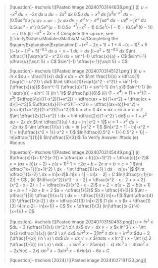 
> [!question]- #schols ![[Pasted image 20240703144838.png]]
> (i)
> $u = -x^2$
> $du = -2x \ dx$
> $u \ du = 2x^3 \ dx$
> $0.5 u \ du = x^3 \ dx$
> $\int x^3 e^{-x^2} \ dx = \int 0.5 u e^u du$
> $\int u\ dv = uv - \int v \ du$
> $dv = e^u$
> $v = e^u$
> $\int u e^u \ du = u e^u - \int e^u \ du$
> $0.5(u e^u - e^u)$
> $0.5 e^u (u - 1)$
> $0.5 e^{-x^2} (-x^2 - 1)$
> $0.5 e^1 (-1 -1) - (0.5 e^0 (0 - 1))$
> $-e + 0.5$
> (ii)
> $-x^2 + 2x + 4$
>Complete the square, see [[Trinity/Schols/Modules/Maths/Misc/Completing the Square/Explanation|Explanation]]
>$-(x^2 - 2x + 1) + 1 + 4$
>$-(x-1)^2 + 5$
>$\int (-(x-1)^2 + 5)^{-0.5} \ dx$
>$u = x-1$
>$du = dx$
>$\int (-u^2 + 5)^{-0.5} \ dx$
>$\int \dfrac{1}{\sqrt{a^2 - x^2}} dx = sin^{-1} \dfrac{x}{a} + C$
>$sin^{-1} \dfrac{u}{\sqrt 5} + C$
>$sin^{-1} \dfrac{x-1}{\sqrt 5} + C$

>[!question]- #schols  ![[Pasted image 20240703145121.png]]
>(i)
>$u = ln \ x$
>$du = \frac{1}{x}\ dx$
>$x \ du = dx$
>$\int \frac{1}{x} x \dfrac{1}{\sqrt{1 - u^2}} \ du$
>$\int \dfrac{1}{\sqrt{a^2 - x^2}} = sin^{-1} (\dfrac{x}{a})$
>$sin^{-1} (\dfrac{u}{1}) = sin^{-1} (ln \ x)$
>$sin^{-1} (ln \ \sqrt{e}) - sin^{-1} (ln \ 1)$
>$\dfrac{\pi}{6}$
>(ii)
>$(1 - x^4) = (1 + x^2)(1-x^2)$
>$\dfrac{4x}{(1-x^2)(1+x^2)} = \dfrac{ax + b}{1+x^2} + \dfrac{cx + d}{1-x^2}$
>$\dfrac{4x}{(1-x^2)(1+x^2)} = \dfrac{(ax+b)(1-x^2) + (cx+d)(1+x^2)}{(1-x^2)(1+x^2)}$
>$b = d = 0$
>$4x = ax + cx$
>$a = c = 2$
>$\int \dfrac{2x}{1+x^2} \ dx + \int \dfrac{2x}{1-x^2} \ dx$
>$u = 1 + x^2$
>$du = 2x \ dx$
>$\int \dfrac{1}{u} \ du = ln |x^2 + 1|$
>$u = 1 - x^2$
>$du = -2x \ dx$
>$-\int \dfrac{1}{u} \ du = ln |-x^2 + 1|$
>$ln|x^2 + 1| - ln|-x^2 + 1| = ln|\dfrac{x^2 + 1}{-x^2 + 1}$
>$ln|\dfrac{0.5^2 + 1}{-0.5^2 + 1}| - ln|\dfrac{1}{1}|$
>$ln(\dfrac{5}{3})$
>To Verify Answer: #todo 
>(e) #bonus

> [!question]- #schols ![[Pasted image 20240703145449.png]]
> (i)
> $\dfrac{x}{(x+1)^2(x-2)} = \dfrac{ax + b}{(x+1)^2} + \dfrac{c}{x-2}$
> $x = (ax + b)(x-2) + c(x+1)^2$
> $1 = -2a + b + 2c$
> $a = b = c = 1$
> $\int \dfrac{1x+1}{(x+1)^2} \ dx = \int \dfrac{1}{x+1} \ dx = ln|x+1|$
> $\int \dfrac{1}{x-2} \ dx = ln|x-2|$
> $ln|x+1| - ln|x-2| + C$
> $ln|\dfrac{x+1}{x-2}| + C$
> ,
> (ii)
> $\dfrac{x^2}{x^2 - x - 2} = \dfrac{x^2 - x - 2 + x + 2}{x^2 - x - 2} = 1 + \dfrac{x+2}{x^2 - x - 2}$
> $x + 2 = a(x-2) + b(x+1)$
> $a + b = 1$
> $-2a + b = 2$
> $a = -\dfrac{1}{3}$
> $b = \dfrac{4}{3}$
> $\int - \dfrac{1}{3} \dfrac{1}{x+1} \ dx = - \dfrac{1}{3} ln|x+1|$
> $\int \dfrac{4}{3} \dfrac{1}{x-2} \ dx = \dfrac{4}{3} ln|x-2|$
> $\int 1 \ dx = x$
> $x + \dfrac{1}{3} (4ln|x-2| - ln|x+1|) + C$
> $x + \dfrac{1}{3} (ln|\dfrac{(x-2)^4}{x+1}|) + C$

> [!question]- #schols  ![[Pasted image 20240703150453.png]]
> $u = ln^3 \ x$
> $du = 3 (\dfrac{1}{x}) (ln^2 \ x)\ dx$
> $dv = dx$
> $v = x$
> $x ln^3 \ x - \int (x)3 (\dfrac{1}{x}) (ln^2 \ x)\ dx$
> $x ln^3 \ x - 3 \int ln^2 \ x \ dx$
> $u = ln^2 \ x$
> $du = 2 (\dfrac{1}{x}) (ln \ x) \ dx$
> $dv = dx$
> $v = x$
> $\dots + x ln^2 \ x - \int (x) 2 (\dfrac{1}{x}) (ln \ x) \ dx$
> $\dots + x ln^2 \ x - 2(x ln(x) - x)$
> $x ln^3 \ x - 3(x ln^2 \ x - 2x ln(x) - 2x)$
> $x ln^3 \ x - 3x ln^2 \ x - 6x ln(x) - 6x + C$

> [!question]- #schols [2024] ![[Pasted image 20241027191133.png]]

